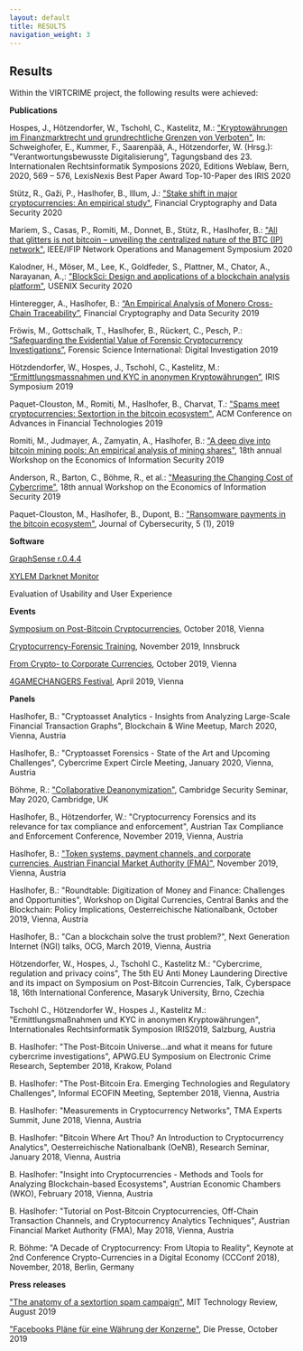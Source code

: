 ```yaml
---
layout: default
title: RESULTS
navigation_weight: 3
---
```

## Results

Within the VIRTCRIME project, the following results were achieved:

**Publications**

Hospes, J., Hötzendorfer, W., Tschohl, C., Kastelitz, M.: 
["Kryptowährungen im Finanzmarktrecht und grundrechtliche Grenzen von Verboten"](https://jusletter-it.weblaw.ch/issues/2020/IRIS.html),
In: Schweighofer, E., Kummer, F., Saarenpää, A., Hötzendorfer, W. (Hrsg.): "Verantwortungsbewusste Digitalisierung", Tagungsband des 23. Internationalen Rechtsinformatik Symposions 2020, Editions Weblaw, Bern, 2020, 569 – 576, LexisNexis Best Paper Award Top-10-Paper des IRIS 2020

Stütz, R., Gaži, P., Haslhofer, B., Illum, J.: ["Stake shift in major cryptocurrencies: An empirical study"](https://fc20.ifca.ai/preproceedings/195.pdf),
Financial Cryptography and Data Security 2020

Mariem, S., Casas, P., Romiti, M., Donnet, B., Stütz, R., Haslhofer, B.: 
["All that glitters is not bitcoin – unveiling the centralized nature of the BTC (IP) network"](https://arxiv.org/abs/2001.09105), 
IEEE/IFIP Network Operations and Management Symposium 2020

Kalodner, H., Möser, M., Lee, K., Goldfeder, S., Plattner, M., Chator, A., Narayanan, A.,: 
["BlockSci: Design and applications of a blockchain analysis platform"](https://www.usenix.org/conference/usenixsecurity20/presentation/kalodner), 
USENIX Security 2020

Hinteregger, A., Haslhofer, B.: [“An Empirical Analysis of Monero Cross-Chain Traceability”](http://fc19.ifca.ai/preproceedings/27-preproceedings.pdf), 
Financial Cryptography and Data Security 2019

Fröwis, M., Gottschalk, T., Haslhofer, B., Rückert, C., Pesch, P.: 
[“Safeguarding the Evidential Value of Forensic Cryptocurrency Investigations”](https://arxiv.org/abs/1906.12221),
Forensic Science International: Digital Investigation 2019

Hötzdendorfer, W., Hospes,  J., Tschohl, C., Kastelitz, M.: 
[“Ermittlungsmassnahmen und KYC in anonymen Kryptowährungen”](https://www.researchinstitute.at/files/583-memory-business/text/presentations/RI_Ermittlungsma%C3%9Fnahmen_und_KYC_in_anonymen_Blockchains.pdf),
IRIS Symposium 2019

Paquet-Clouston, M., Romiti, M., Haslhofer, B., Charvat, T.:
["Spams meet cryptocurrencies: Sextortion in the bitcoin ecosystem"](https://dl.acm.org/doi/10.1145/3318041.3355466), 
ACM Conference on Advances in Financial Technologies 2019

Romiti, M., Judmayer, A., Zamyatin, A., Haslhofer, B.: 
["A deep dive into bitcoin mining pools: An empirical analysis of mining shares"](https://weis2019.econinfosec.org/wp-content/uploads/sites/6/2019/05/WEIS_2019_paper_30.pdf), 
18th annual Workshop on the Economics of Information Security 2019

Anderson, R., Barton, C., Böhme, R., et al.: 
["Measuring the Changing Cost of Cybercrime"](https://weis2019.econinfosec.org/wp-content/uploads/sites/6/2019/05/WEIS_2019_paper_25.pdf), 
18th annual Workshop on the Economics of Information Security 2019

Paquet-Clouston, M., Haslhofer, B., Dupont, B.: 
["Ransomware payments in the bitcoin ecosystem"](https://academic.oup.com/cybersecurity/article/5/1/tyz003/5488907),
Journal of Cybersecurity, 5 (1), 2019

**Software**

[GraphSense r.0.4.4](https://graphsense.info/news.html)

[XYLEM Darknet Monitor](https://virtcrime.xylem-technologies.com/)

Evaluation of Usability and User Experience

**Events**

[Symposium on Post-Bitcoin Cryptocurrencies](https://www.ait.ac.at/en/about-the-ait/center/center-for-digital-safety-security/fairs-events/symposium-on-post-bitcoin-cryptocurrencies/), October 2018, Vienna

[Cryptocurrency-Forensic Training](https://informationsecurity.uibk.ac.at/projects/virtcrime/training/), November 2019, Innsbruck

[From Crypto- to Corporate Currencies](https://www.postgraduatecenter.at/aktuelles/veranstaltungen/details/news/from-crypto-to-corporate-currencies/), October 2019, Vienna

[4GAMECHANGERS Festival](https://www.ait.ac.at/news-events/single-view/detail/5856/), April 2019, Vienna


**Panels**

Haslhofer, B.: 
"Cryptoasset Analytics - Insights from Analyzing Large-Scale Financial Transaction Graphs", 
Blockchain & Wine Meetup, March 2020, Vienna, Austria

Haslhofer, B.: 
"Cryptoasset Forensics - State of the Art and Upcoming Challenges", 
Cybercrime Expert Circle Meeting, January 2020, Vienna, Austria

Böhme, R.: 
["Collaborative Deanonymization"](https://www.cl.cam.ac.uk/research/security/seminars/), 
Cambridge Security Seminar, May 2020, Cambridge, UK

Haslhofer, B., Hötzendorfer, W.: 
"Cryptocurrency Forensics and its relevance for tax compliance and enforcement", 
Austrian Tax Compliance and Enforcement Conference, November 2019, Vienna, Austria

Haslhofer, B.: 
["Token systems, payment channels, and corporate currencies, Austrian Financial Market Authority (FMA)"](https://www.slideshare.net/bhaslhofer/token-systems-payment-channels-and-corporate-currencies), 
November 2019, Vienna, Austria

Haslhofer, B.: 
"Roundtable: Digitization of Money and Finance: Challenges and Opportunities", 
Workshop on Digital Currencies, Central Banks and the Blockchain: Policy Implications, Oesterreichische Nationalbank, October 2019, Vienna, Austria

Haslhofer, B.: 
"Can a blockchain solve the trust problem?", 
Next Generation Internet (NGI) talks, OCG, March 2019, Vienna, Austria

Hötzendorfer, W., Hospes, J., Tschohl C., Kastelitz M.: 
"Cybercrime, regulation and privacy coins",
The 5th EU Anti Money Laundering Directive and its impact on Symposium on Post-Bitcoin Currencies, Talk, Cyberspace 18, 16th International Conference, Masaryk University, Brno, Czechia

Tschohl C., Hötzendorfer W., Hospes J., Kastelitz M.: 
"Ermittlungsmaßnahmen und KYC in anonymen Kryptowährungen",
Internationales Rechtsinformatik Symposion IRIS2019, Salzburg, Austria

B. Haslhofer: 
"The Post-Bitcoin Universe...and what it means for future cybercrime investigations", 
APWG.EU Symposium on Electronic Crime Research, September 2018, Krakow, Poland

B. Haslhofer: 
"The Post-Bitcoin Era. Emerging Technologies and Regulatory Challenges", 
Informal ECOFIN Meeting, September 2018, Vienna, Austria

B. Haslhofer: 
"Measurements in Cryptocurrency Networks", 
TMA Experts Summit, June 2018, Vienna, Austria

B. Haslhofer: 
"Bitcoin Where Art Thou? An Introduction to Cryptocurrency Analytics", 
Oesterreichische Nationalbank (OeNB), Research Seminar, January 2018, Vienna, Austria

B. Haslhofer: 
"Insight into Cryptocurrencies - Methods and Tools for Analyzing Blockchain-based Ecosystems", 
Austrian Economic Chambers (WKO), February 2018, Vienna, Austria

B. Haslhofer: 
"Tutorial on Post-Bitcoin Cryptocurrencies, Off-Chain Transaction Channels, and Cryptocurrency Analytics Techniques", 
Austrian Financial Market Authority (FMA), May 2018, Vienna, Austria

R. Böhme: 
"A Decade of Cryptocurrency: From Utopia to Reality", 
Keynote at 2nd Conference Crypto-Currencies in a Digital Economy (CCConf 2018), November, 2018, Berlin, Germany


**Press releases**

["The anatomy of a sextortion spam campaign"](https://www.technologyreview.com/2019/08/19/133654/the-anatomy-of-a-sextortion-spam-campaign/), MIT Technology Review, August 2019

["Facebooks Pläne für eine Währung der Konzerne"](https://www.diepresse.com/5706676/facebooks-plane-fur-eine-wahrung-der-konzerne), Die Presse, October 2019

